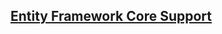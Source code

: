 ## [Entity Framework Core Support](https://dev.mysql.com/doc/connector-net/en/connector-net-entityframework-core.html)
